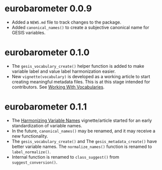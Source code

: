 # eurobarometer 0.0.9

* Added a `NEWS.md` file to track changes to the package.
* Added `canonical_names()` to create a subjective canonical name for GESIS variables.

# eurobarometer 0.1.0
* The `gesis_vocabulary_create()` helper function is added to make variable label and value label harmonization easier.
* New `vignette(vocabulary)` is developed as a working article to start creating meaningful metadata files. This is at this stage intended for contributors. See [Working With Vocabularies](http://eurobarometer.danielantal.eu/articles/vocabulary.html).

# eurobarometer 0.1.1
* The [Harmonizing Variable Names](http://eurobarometer.danielantal.eu/articles/variable_names.html) vignette/article started for an early standardization of variable names. 
* In the future, `canonical_names()` may be renamed, and it may receive a new functionality.
* The `gesis_vocabulary_create()` and The `gesis_metadata_create()` have better variable names.  The `normalize_names()` function is renamed to `label_normalize()`. 
* Internal function is renamed to `class_suggest()` from `suggest_conversion()`.
